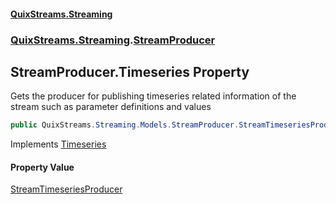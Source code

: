 #### [QuixStreams.Streaming](index.md 'index')
### [QuixStreams.Streaming](QuixStreams.Streaming.md 'QuixStreams.Streaming').[StreamProducer](StreamProducer.md 'QuixStreams.Streaming.StreamProducer')

## StreamProducer.Timeseries Property

Gets the producer for publishing timeseries related information of the stream such as parameter definitions and values

```csharp
public QuixStreams.Streaming.Models.StreamProducer.StreamTimeseriesProducer Timeseries { get; }
```

Implements [Timeseries](IStreamProducer.Timeseries.md 'QuixStreams.Streaming.IStreamProducer.Timeseries')

#### Property Value
[StreamTimeseriesProducer](StreamTimeseriesProducer.md 'QuixStreams.Streaming.Models.StreamProducer.StreamTimeseriesProducer')